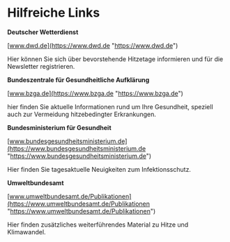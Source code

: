 # Hilfreiche Links


**Deutscher Wetterdienst**

[www.dwd.de](https://www.dwd.de "https://www.dwd.de")

Hier können Sie sich über bevorstehende Hitzetage informieren und für
die Newsletter registrieren.

**Bundeszentrale für Gesundheitliche Aufklärung**

[www.bzga.de](https://www.bzga.de "https://www.bzga.de")

hier finden Sie aktuelle Informationen rund um Ihre Gesundheit, speziell
auch zur Vermeidung hitzebedingter Erkrankungen.

**Bundesministerium für Gesundheit**

[www.bundesgesundheitsministerium.de](https://www.bundesgesundheitsministerium.de "https://www.bundesgesundheitsministerium.de")

Hier finden Sie tagesaktuelle Neuigkeiten zum Infektionsschutz.

**Umweltbundesamt**

[www.umweltbundesamt.de/Publikationen](https://www.umweltbundesamt.de/Publikationen "https://www.umweltbundesamt.de/Publikationen")

Hier finden zusätzliches weiterführendes Material zu Hitze und
Klimawandel.

<div class="section fnlist" data-role="doc-footnotes">

</div>
